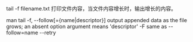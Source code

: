 tail -f filename.txt  打印文件内容，当文件内容增长时，输出增长的内容。

man tail
       -f, --follow[={name|descriptor}]
               output appended data as the file grows;
               an absent option argument means 'descriptor'
       -F     same as --follow=name --retry
